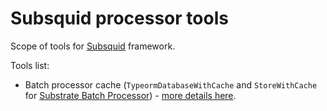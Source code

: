 # Subsquid processor tools

Scope of tools for [Subsquid](https://github.com/subsquid/squid) framework.

Tools list:
- Batch processor cache (`TypeormDatabaseWithCache` and `StoreWithCache` for [Substrate Batch Processor](https://github.com/subsquid/squid/tree/master/substrate-processor)) - [more details here](src/README.md).